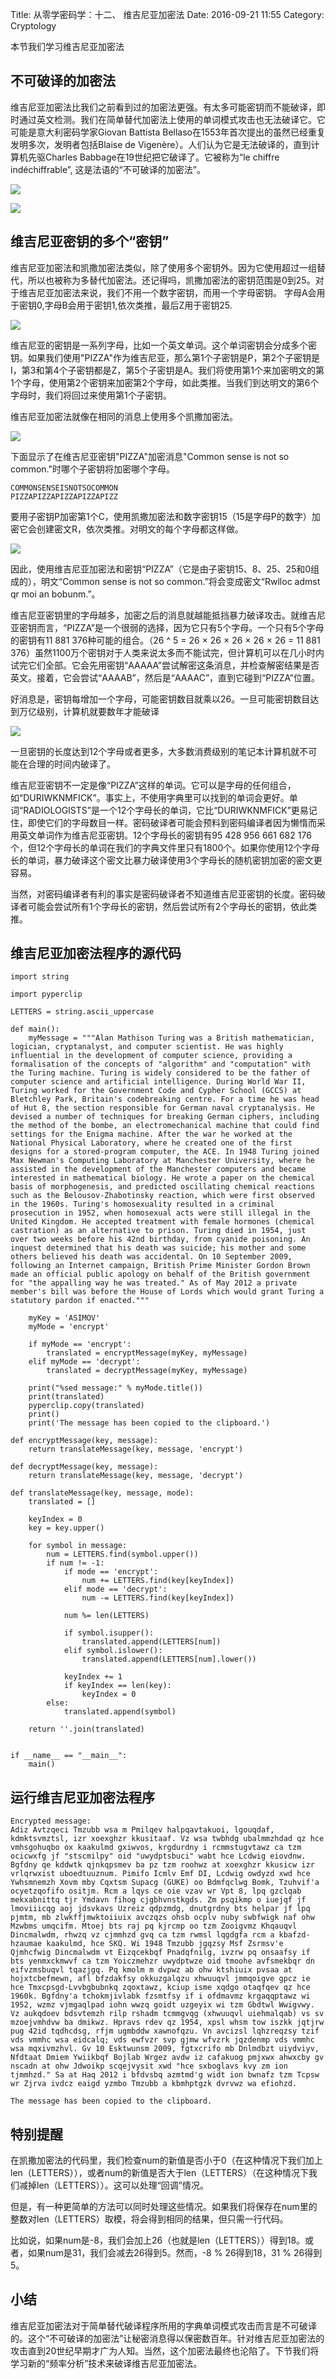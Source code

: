 Title: 从零学密码学：十二、 维吉尼亚加密法
Date: 2016-09-21 11:55
Category: Cryptology


本节我们学习维吉尼亚加密法

## 不可破译的加密法

维吉尼亚加密法比我们之前看到过的加密法更强。有太多可能密钥而不能破译，即时通过英文检测。我们在简单替代加密法上使用的单词模式攻击也无法破译它。它可能是意大利密码学家Giovan Battista Bellaso在1553年首次提出的虽然已经重复发明多次，发明者包括Blaise de Vigenère）。人们认为它是无法破译的，直到计算机先驱Charles Babbage在19世纪把它破译了。它被称为“le chiffre indéchiffrable”, 这是法语的“不可破译的加密法”。

![](http://i2.buimg.com/1949/59d790e805d3e911.jpg)

![](http://i2.buimg.com/1949/36b14bf1b0409fa7.png)

## 维吉尼亚密钥的多个“密钥”

维吉尼亚加密法和凯撒加密法类似，除了使用多个密钥外。因为它使用超过一组替代，所以也被称为多替代加密法。还记得吗，凯撒加密法的密钥范围是0到25。对于维吉尼亚加密法来说，我们不用一个数字密钥，而用一个字母密钥。
字母A会用于密钥0,字母B会用于密钥1,依次类推，最后Z用于密钥25.

![](http://i1.piimg.com/1949/330a75cfbead5b1b.png)

维吉尼亚的密钥是一系列字母，比如一个英文单词。这个单词密钥会分成多个密钥。如果我们使用"PIZZA"作为维吉尼亚，那么第1个子密钥是P，第2个子密钥是I，第3和第4个子密钥都是Z，第5个子密钥是A。我们将使用第1个来加密明文的第1个字母，使用第2个密钥来加密第2个字母，如此类推。当我们到达明文的第6个字母时，我们将回过来使用第1个子密钥。

维吉尼亚加密法就像在相同的消息上使用多个凯撒加密法。

![](http://i1.piimg.com/1949/4b34d00ccc12e4d5.png)

下面显示了在维吉尼亚密钥"PIZZA"加密消息"Common sense is not so common."时哪个子密钥将加密哪个字母。

    COMMONSENSEISNOTSOCOMMON
    PIZZAPIZZAPIZZAPIZZAPIZZ
    
要用子密钥P加密第1个C，使用凯撒加密法和数字密钥15（15是字母P的数字）加密它会创建密文R，依次类推。对明文的每个字母都这样做。

![](http://i4.piimg.com/1949/2b08bddaf1a18aa3.png)

因此，使用维吉尼亚加密法和密钥“PIZZA”（它是由子密钥15、8、25、25和0组成的），明文“Common sense is not so common.”将会变成密文“Rwlloc admst qr moi an bobunm.”。

维吉尼亚密钥里的字母越多，加密之后的消息就越能抵挡暴力破译攻击。就维吉尼亚密钥而言，“PIZZA”是一个很弱的选择，因为它只有5个字母。一个只有5个字母的密钥有11 881 376种可能的组合。（26 ^ 5 = 26 × 26 × 26 × 26 × 26 = 11 881 376）虽然1100万个密钥对于人类来说太多而不能试完，但计算机可以在几小时内试完它们全部。它会先用密钥“AAAAA”尝试解密这条消息，并检查解密结果是否英文。接着，它会尝试“AAAAB”，然后是“AAAAC”，直到它碰到“PIZZA”位置。

好消息是，密钥每增加一个字母，可能密钥数目就乘以26。一旦可能密钥数目达到万亿级别，计算机就要数年才能破译

![](http://i2.buimg.com/1949/edddc9601ecbbd4f.png)

一旦密钥的长度达到12个字母或者更多，大多数消费级别的笔记本计算机就不可能在合理的时间内破译了。

维吉尼亚密钥不一定是像“PIZZA”这样的单词。它可以是字母的任何组合，如“DURIWKNMFICK”。事实上，不使用字典里可以找到的单词会更好。单词“RADIOLOGISTS”是一个12个字母长的单词，它比“DURIWKNMFICK”更易记住，即使它们的字母数目一样。密码破译者可能会预料到密码编译者因为懒惰而采用英文单词作为维吉尼亚密钥。12个字母长的密钥有95 428 956 661 682 176个，但12个字母长的单词在我们的字典文件里只有1800个。如果你使用12个字母长的单词，暴力破译这个密文比暴力破译使用3个字母长的随机密钥加密的密文更容易。

当然，对密码编译者有利的事实是密码破译者不知道维吉尼亚密钥的长度。密码破译者可能会尝试所有1个字母长的密钥，然后尝试所有2个字母长的密钥，依此类推。

## 维吉尼亚加密法程序的源代码

    import string
    
    import pyperclip
    
    LETTERS = string.ascii_uppercase
    
    def main():
        myMessage = """Alan Mathison Turing was a British mathematician, logician, cryptanalyst, and computer scientist. He was highly influential in the development of computer science, providing a formalisation of the concepts of "algorithm" and "computation" with the Turing machine. Turing is widely considered to be the father of computer science and artificial intelligence. During World War II, Turing worked for the Government Code and Cypher School (GCCS) at Bletchley Park, Britain's codebreaking centre. For a time he was head of Hut 8, the section responsible for German naval cryptanalysis. He devised a number of techniques for breaking German ciphers, including the method of the bombe, an electromechanical machine that could find settings for the Enigma machine. After the war he worked at the National Physical Laboratory, where he created one of the first designs for a stored-program computer, the ACE. In 1948 Turing joined Max Newman's Computing Laboratory at Manchester University, where he assisted in the development of the Manchester computers and became interested in mathematical biology. He wrote a paper on the chemical basis of morphogenesis, and predicted oscillating chemical reactions such as the Belousov-Zhabotinsky reaction, which were first observed in the 1960s. Turing's homosexuality resulted in a criminal prosecution in 1952, when homosexual acts were still illegal in the United Kingdom. He accepted treatment with female hormones (chemical castration) as an alternative to prison. Turing died in 1954, just over two weeks before his 42nd birthday, from cyanide poisoning. An inquest determined that his death was suicide; his mother and some others believed his death was accidental. On 10 September 2009, following an Internet campaign, British Prime Minister Gordon Brown made an official public apology on behalf of the British government for "the appalling way he was treated." As of May 2012 a private member's bill was before the House of Lords which would grant Turing a statutory pardon if enacted."""
    
        myKey = 'ASIMOV'
        myMode = 'encrypt'
    
        if myMode == 'encrypt':
            translated = encryptMessage(myKey, myMessage)
        elif myMode == 'decrypt':
            translated = decryptMessage(myKey, myMessage)
    
        print("%sed message:" % myMode.title())
        print(translated)
        pyperclip.copy(translated)
        print()
        print('The message has been copied to the clipboard.')
    
    def encryptMessage(key, message):
        return translateMessage(key, message, 'encrypt')
    
    def decryptMessage(key, message):
        return translateMessage(key, message, 'decrypt')
    
    def translateMessage(key, message, mode):
        translated = []
    
        keyIndex = 0
        key = key.upper()
    
        for symbol in message:
            num = LETTERS.find(symbol.upper())
            if num != -1:
                if mode == 'encrypt':
                    num += LETTERS.find(key[keyIndex])
                elif mode == 'decrypt':
                    num -= LETTERS.find(key[keyIndex])
    
                num %= len(LETTERS)
    
                if symbol.isupper():
                    translated.append(LETTERS[num])
                elif symbol.islower():
                    translated.append(LETTERS[num].lower())
    
                keyIndex += 1
                if keyIndex == len(key):
                    keyIndex = 0
            else:
                translated.append(symbol)
    
        return ''.join(translated)
    
    
    if __name__ == "__main__":
        main()

##  运行维吉尼亚加密法程序

    Encrypted message:
    Adiz Avtzqeci Tmzubb wsa m Pmilqev halpqavtakuoi, lgouqdaf, kdmktsvmztsl, izr xoexghzr kkusitaaf. Vz wsa twbhdg ubalmmzhdad qz hce vmhsgohuqbo ox kaakulmd gxiwvos, krgdurdny i rcmmstugvtawz ca tzm ocicwxfg jf "stscmilpy" oid "uwydptsbuci" wabt hce Lcdwig eiovdnw. Bgfdny qe kddwtk qjnkqpsmev ba pz tzm roohwz at xoexghzr kkusicw izr vrlqrwxist uboedtuuznum. Pimifo Icmlv Emf DI, Lcdwig owdyzd xwd hce Ywhsmnemzh Xovm mby Cqxtsm Supacg (GUKE) oo Bdmfqclwg Bomk, Tzuhvif'a ocyetzqofifo ositjm. Rcm a lqys ce oie vzav wr Vpt 8, lpq gzclqab mekxabnittq tjr Ymdavn fihog cjgbhvnstkgds. Zm psqikmp o iuejqf jf lmoviiicqg aoj jdsvkavs Uzreiz qdpzmdg, dnutgrdny bts helpar jf lpq pjmtm, mb zlwkffjmwktoiiuix avczqzs ohsb ocplv nuby swbfwigk naf ohw Mzwbms umqcifm. Mtoej bts raj pq kjrcmp oo tzm Zooigvmz Khqauqvl Dincmalwdm, rhwzq vz cjmmhzd gvq ca tzm rwmsl lqgdgfa rcm a kbafzd-hzaumae kaakulmd, hce SKQ. Wi 1948 Tmzubb jgqzsy Msf Zsrmsv'e Qjmhcfwig Dincmalwdm vt Eizqcekbqf Pnadqfnilg, ivzrw pq onsaafsy if bts yenmxckmwvf ca tzm Yoiczmehzr uwydptwze oid tmoohe avfsmekbqr dn eifvzmsbuqvl tqazjgq. Pq kmolm m dvpwz ab ohw ktshiuix pvsaa at hojxtcbefmewn, afl bfzdakfsy okkuzgalqzu xhwuuqvl jmmqoigve gpcz ie hce Tmxcpsgd-Lvvbgbubnkq zqoxtawz, kciup isme xqdgo otaqfqev qz hce 1960k. Bgfdny'a tchokmjivlabk fzsmtfsy if i ofdmavmz krgaqqptawz wi 1952, wzmz vjmgaqlpad iohn wwzq goidt uzgeyix wi tzm Gbdtwl Wwigvwy. Vz aukqdoev bdsvtemzh rilp rshadm tcmmgvqg (xhwuuqvl uiehmalqab) vs sv mzoejvmhdvw ba dmikwz. Hpravs rdev qz 1954, xpsl whsm tow iszkk jqtjrw pug 42id tqdhcdsg, rfjm ugmbddw xawnofqzu. Vn avcizsl lqhzreqzsy tzif vds vmmhc wsa eidcalq; vds ewfvzr svp gjmw wfvzrk jqzdenmp vds vmmhc wsa mqxivmzhvl. Gv 10 Esktwunsm 2009, fgtxcrifo mb Dnlmdbzt uiydviyv, Nfdtaat Dmiem Ywiikbqf Bojlab Wrgez avdw iz cafakuog pmjxwx ahwxcby gv nscadn at ohw Jdwoikp scqejvysit xwd "hce sxboglavs kvy zm ion tjmmhzd." Sa at Haq 2012 i bfdvsbq azmtmd'g widt ion bwnafz tzm Tcpsw wr Zjrva ivdcz eaigd yzmbo Tmzubb a kbmhptgzk dvrvwz wa efiohzd.
    
    The message has been copied to the clipboard.

## 特别提醒

在凯撒加密法的代码里，我们检查num的新值是否小于0（在这种情况下我们加上len（LETTERS）），或者num的新值是否大于len（LETTERS）（在这种情况下我们减掉len（LETTERS））。这可以处理“回调”情况。

但是，有一种更简单的方法可以同时处理这些情况。如果我们将保存在num里的整数对len（LETTERS）取模，将会得到相同的结果，但只需一行代码。

比如说，如果num是-8，我们会加上26（也就是len（LETTERS））得到18。或者，如果num是31，我们会减去26得到5。然而，-8 % 26得到18，31 % 26得到5。

## 小结

维吉尼亚加密法对于简单替代破译程序所用的字典单词模式攻击而言是不可破译的。这个“不可破译的加密法”让秘密消息得以保密数百年。针对维吉尼亚加密法的攻击直到20世纪早期才广为人知。当然，这个加密法最终也沦陷了。下节我们将学习新的“频率分析”技术来破译维吉尼亚加密法。